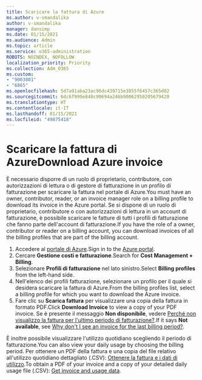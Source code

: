 ```yaml
---
title: Scaricare la fattura di Azure
ms.author: v-smandalika
author: v-smandalika
manager: dansimp
ms.date: 01/15/2021
ms.audience: Admin
ms.topic: article
ms.service: o365-administration
ROBOTS: NOINDEX, NOFOLLOW
localization_priority: Priority
ms.collection: Adm_O365
ms.custom:
- "9003801"
- "6865"
ms.openlocfilehash: 5d7a91aba23ac96dc439715e3855f6457c365d02
ms.sourcegitcommit: 6dc6f999e840c90694a246b90062950205679420
ms.translationtype: HT
ms.contentlocale: it-IT
ms.lasthandoff: 01/15/2021
ms.locfileid: "49875418"
---
```

# <a name="download-azure-invoice"></a><span data-ttu-id="23a84-102">Scaricare la fattura di Azure</span><span class="sxs-lookup"><span data-stu-id="23a84-102">Download Azure invoice</span></span>

<span data-ttu-id="23a84-103">È necessario disporre di un ruolo di proprietario, contributore, con autorizzazioni di lettura o di gestore di fatturazione in un profilo di fatturazione per scaricare la fattura nel portale di Azure.</span><span class="sxs-lookup"><span data-stu-id="23a84-103">You must have an owner, contributor, reader, or an invoice manager role on a billing profile to download its invoice in the Azure portal.</span></span> <span data-ttu-id="23a84-104">Se si dispone di un ruolo di proprietario, contributore o con autorizzazioni di lettura in un account di fatturazione, è possibile scaricare le fatture di tutti i profili di fatturazione che fanno parte dell'account di fatturazione.</span><span class="sxs-lookup"><span data-stu-id="23a84-104">If you have the role of a owner, contributor or reader on a billing account, you can download invoices of all the billing profiles that are part of the billing account.</span></span>

1. <span data-ttu-id="23a84-105">Accedere al [portale di Azure](https://portal.azure.com/).</span><span class="sxs-lookup"><span data-stu-id="23a84-105">Sign in to the [Azure portal](https://portal.azure.com/).</span></span>
2. <span data-ttu-id="23a84-106">Cercare **Gestione costi e fatturazione**.</span><span class="sxs-lookup"><span data-stu-id="23a84-106">Search for **Cost Management + Billing**.</span></span>
3. <span data-ttu-id="23a84-107">Selezionare **Profili di fatturazione** nel lato sinistro.</span><span class="sxs-lookup"><span data-stu-id="23a84-107">Select **Billing profiles** from the left-hand side.</span></span>
4. <span data-ttu-id="23a84-108">Nell'elenco dei profili fatturazione, selezionare un profilo per il quale si desidera scaricare la fattura di Azure.</span><span class="sxs-lookup"><span data-stu-id="23a84-108">From the billing profiles list, select a billing profile for which you want to download the Azure invoice.</span></span>
5. <span data-ttu-id="23a84-109">Fare clic su **Scarica fattura** per visualizzare una copia della fattura in formato PDF.</span><span class="sxs-lookup"><span data-stu-id="23a84-109">Click **Download Invoice** to view a copy of your PDF invoice.</span></span> <span data-ttu-id="23a84-110">Se è presente il messaggio **Non disponibile**, vedere [Perché non visualizzo la fattura per l'ultimo periodo di fatturazione?](https://docs.microsoft.com/azure/cost-management-billing/manage/download-azure-invoice-daily-usage-date).</span><span class="sxs-lookup"><span data-stu-id="23a84-110">If it says **Not available**, see [Why don't I see an invoice for the last billing period?](https://docs.microsoft.com/azure/cost-management-billing/manage/download-azure-invoice-daily-usage-date).</span></span>

<span data-ttu-id="23a84-111">È inoltre possibile visualizzare l'utilizzo quotidiano scegliendo il periodo di fatturazione.</span><span class="sxs-lookup"><span data-stu-id="23a84-111">You can also view your daily usage by choosing the billing period.</span></span> <span data-ttu-id="23a84-112">Per ottenere un PDF della fattura e una copia del file relativo all'utilizzo quotidiano dettagliato (.CSV): [Ottenere la fattura e i dati di utilizzo](https://docs.microsoft.com/azure/cost-management-billing/manage/download-azure-invoice-daily-usage-date).</span><span class="sxs-lookup"><span data-stu-id="23a84-112">To obtain a PDF of your invoice and a copy of your detailed daily usage file (.CSV): [Get invoice and usage data](https://docs.microsoft.com/azure/cost-management-billing/manage/download-azure-invoice-daily-usage-date).</span></span>